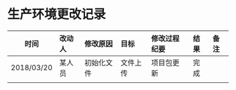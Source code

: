 

# 生产环境更改记录


| 时间 | 改动人 | 修改原因 | 目标 | 修改过程纪要 | 结果 | 备注 |
| --- | :-- | :-- | :-- | :-- | :-- | :-- |
| 2018/03/20| 某人员 | 初始化文件 | 文件上传 | 项目包更新 | 完成 |  |
|  |  |  |  |  |  |  |

